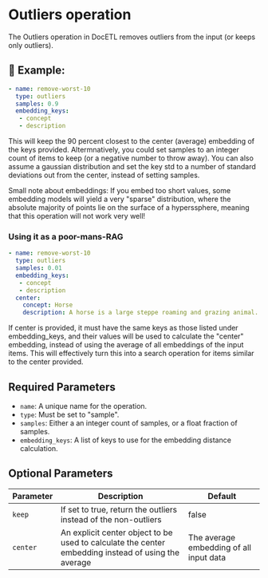# Outliers operation

The Outliers operation in DocETL removes outliers from the input (or
keeps only outliers).

## 🚀 Example: 

```yaml
- name: remove-worst-10
  type: outliers
  samples: 0.9
  embedding_keys:
   - concept
   - description
```

This will keep the 90 percent closest to the center (average)
embedding of the keys provided. Altermnatively, you could set samples
to an integer count of items to keep (or a negative number to throw
away). You can also assume a gaussian distribution and set the key std
to a number of standard deviations out from the center, instead of
setting samples.

Small note about embeddings: If you embed too short values, some
embedding models will yield a very "sparse" distribution, where the
absolute majority of points lie on the surface of a hyperssphere,
meaning that this operation will not work very well!

### Using it as a poor-mans-RAG
```yaml
- name: remove-worst-10
  type: outliers
  samples: 0.01
  embedding_keys:
   - concept
   - description
  center:
    concept: Horse
    description: A horse is a large steppe roaming and grazing animal. Humans have utilized horses for transport throughout historical times
```

If center is provided, it must have the same keys as those listed
under embedding_keys, and their values will be used to calculate the
"center" embedding, instead of using the average of all embeddings of
the input items. This will effectively turn this into a search
operation for items similar to the center provided.

## Required Parameters

- `name`: A unique name for the operation.
- `type`: Must be set to "sample".
- `samples`: Either a an integer count of samples, or a float fraction of samples.
- `embedding_keys`: A list of keys to use for the embedding distance calculation.

## Optional Parameters

| Parameter                 | Description                                                                      | Default                       |
| ------------------------- | -------------------------------------------------------------------------------- | ----------------------------- |
| `keep`                    | If set to true, return the outliers instead of the non-outliers | false
| `center`                  | An explicit center object to be used to calculate the center embedding instead of using the average | The average embedding of all input data
